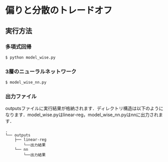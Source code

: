 # 偏りと分散のトレードオフ

## 実行方法
### 多項式回帰
```bash
$ python model_wise.py
```

### 3層のニューラルネットワーク
```bash
$ model_wise_nn.py
```

### 出力ファイル
outputsファイルに実行結果が格納されます．ディレクトリ構造は以下のようになります．model_wise.pyはlinear-reg，model_wise_nn.pyはnnに出力されます．
```
.
└── outputs
    ├── linear-reg
        └──出力結果
    └── nn
        └──出力結果
```